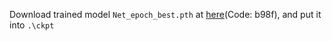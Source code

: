 Download trained model `Net_epoch_best.pth` at [here](https://pan.baidu.com/s/1eZpqxx5b5Y_V9klLQxf5WQ)(Code: b98f), and put it into `.\ckpt`
